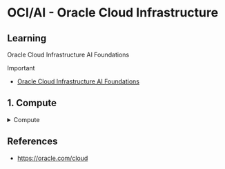 # OCI/AI - Oracle Cloud Infrastructure

## Learning 

Oracle Cloud Infrastructure AI Foundations

> [!IMPORTANT] 
> - [Oracle Cloud Infrastructure AI Foundations][1]

## 1. Compute

<details>
<summary>Compute</summary>

![](assets/docs/compute/compute/compute.svg)

</details>

## References 

- https://oracle.com/cloud

[1]: <https://mylearn.oracle.com/ou/course/oracle-cloud-infrastructure-ai-foundations> "Oracle Cloud Infrastructure AI Foundations"